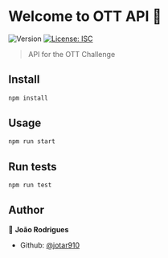 # Welcome to OTT API 👋
![Version](https://img.shields.io/badge/version-1.0.0-blue.svg?cacheSeconds=2592000)
[![License: ISC](https://img.shields.io/badge/License-ISC-yellow.svg)](#)

> API for the OTT Challenge

## Install

```sh
npm install
```

## Usage

```sh
npm run start
```

## Run tests

```sh
npm run test
```

## Author

👤 **João Rodrigues**

* Github: [@jotar910](https://github.com/jotar910)